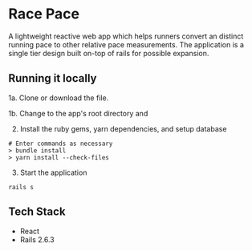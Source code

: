 # Race Pace
A lightweight reactive web app which helps runners convert an distinct running pace to other relative pace measurements. The application is a single tier design built on-top of rails for possible expansion.

## Running it locally
1a. Clone or download the file. 

1b. Change to the app's root directory and 

2. Install the ruby gems, yarn dependencies, and setup database
```
# Enter commands as necessary
> bundle install
> yarn install --check-files
``` 
3. Start the application
```
rails s
```

## Tech Stack
* React
* Rails 2.6.3
